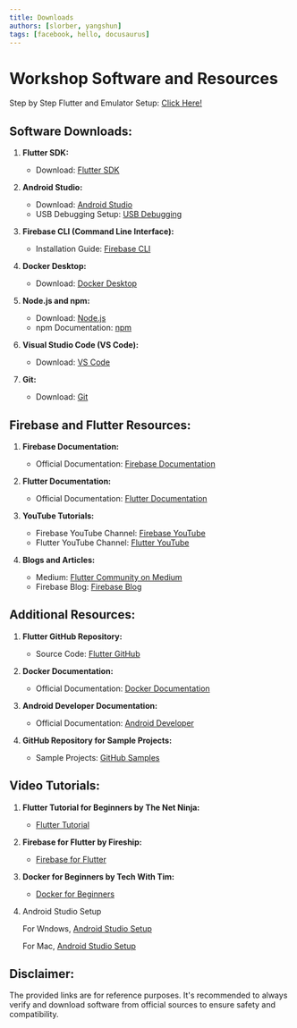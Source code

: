 ```yaml
---
title: Downloads
authors: [slorber, yangshun]
tags: [facebook, hello, docusaurus]
---
```

# Workshop Software and Resources

Step by Step Flutter and Emulator Setup: [Click Here!](https://docs.google.com/document/d/1max6qPPZz7QoJGEIGKhfpU-AaY8z8dzJAiI5azzYn2k/edit?usp=sharing)

## Software Downloads:

1. **Flutter SDK:**

   - Download: [Flutter SDK](https://flutter.dev/docs/get-started/install)
2. **Android Studio:**

   - Download: [Android Studio](https://developer.android.com/studio)
   - USB Debugging Setup: [USB Debugging](https://developer.android.com/studio/debug/dev-options)
3. **Firebase CLI (Command Line Interface):**

   - Installation Guide: [Firebase CLI](https://firebase.google.com/docs/cli#install-cli-mac-linux)
4. **Docker Desktop:**

   - Download: [Docker Desktop](https://www.docker.com/products/docker-desktop)
5. **Node.js and npm:**

   - Download: [Node.js](https://nodejs.org/en/download/)
   - npm Documentation: [npm](https://docs.npmjs.com/cli/v7/commands/npm)
6. **Visual Studio Code (VS Code):**

   - Download: [VS Code](https://code.visualstudio.com/Download)
7. **Git:**

   - Download: [Git](https://git-scm.com/downloads)

## Firebase and Flutter Resources:

1. **Firebase Documentation:**

   - Official Documentation: [Firebase Documentation](https://firebase.google.com/docs)
2. **Flutter Documentation:**

   - Official Documentation: [Flutter Documentation](https://flutter.dev/docs)
3. **YouTube Tutorials:**

   - Firebase YouTube Channel: [Firebase YouTube](https://www.youtube.com/user/Firebase)
   - Flutter YouTube Channel: [Flutter YouTube](https://www.youtube.com/channel/UCwXdFgeE9KYzlDdR7TG9cMw)
4. **Blogs and Articles:**

   - Medium: [Flutter Community on Medium](https://medium.com/flutter)
   - Firebase Blog: [Firebase Blog](https://firebase.googleblog.com/)

## Additional Resources:

1. **Flutter GitHub Repository:**

   - Source Code: [Flutter GitHub](https://github.com/flutter/flutter)
2. **Docker Documentation:**

   - Official Documentation: [Docker Documentation](https://docs.docker.com)
3. **Android Developer Documentation:**

   - Official Documentation: [Android Developer](https://developer.android.com/docs)
4. **GitHub Repository for Sample Projects:**

   - Sample Projects: [GitHub Samples](https://github.com/flutter/samples)

## Video Tutorials:

1. **Flutter Tutorial for Beginners by The Net Ninja:**

   - [Flutter Tutorial](https://www.youtube.com/watch?v=1ukSR1GRtMU&list=PL4cUxeGkcC9jLYyp2Aoh6hcWuxFDX6PBJ)
2. **Firebase for Flutter by Fireship:**

   - [Firebase for Flutter](https://www.youtube.com/watch?v=O17OWyx08Cg&list=PL0b6OzIxLPb6jrq45W0ZVbX9iUaVpP4bF)
3. **Docker for Beginners by Tech With Tim:**

   - [Docker for Beginners](https://www.youtube.com/watch?v=3c-iBn73dDE)
4. Android Studio Setup

   For Wndows, [Android Studio Setup](https://youtu.be/fxSKQPG37IA?si=vIUcPXAyzrlupa4A)

   For Mac, [Android Studio Setup](https://youtu.be/f09c-nw15K8?si=CchwfxHBtTfkbmzc)

## Disclaimer:

The provided links are for reference purposes. It's recommended to always verify and download software from official sources to ensure safety and compatibility.
